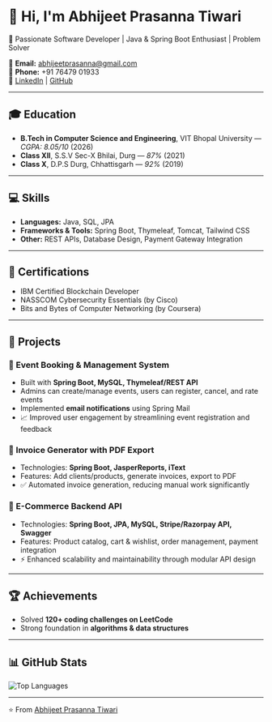 # 👋 Hi, I'm Abhijeet Prasanna Tiwari

🚀 Passionate Software Developer | Java & Spring Boot Enthusiast | Problem Solver  

📧 **Email:** abhijeetprasanna@gmail.com  
📱 **Phone:** +91 76479 01933  
🔗 [LinkedIn](https://linkedin.com/in/abhijeet-prasanna-tiwari) | [GitHub](https://github.com/AbhijeetPrasanna)

---

## 🎓 Education
- **B.Tech in Computer Science and Engineering**, VIT Bhopal University — *CGPA: 8.05/10* (2026)  
- **Class XII**, S.S.V Sec-X Bhilai, Durg — *87%* (2021)  
- **Class X**, D.P.S Durg, Chhattisgarh — *92%* (2019)  

---

## 💻 Skills
- **Languages:** Java, SQL, JPA  
- **Frameworks & Tools:** Spring Boot, Thymeleaf, Tomcat, Tailwind CSS  
- **Other:** REST APIs, Database Design, Payment Gateway Integration  

---

## 📜 Certifications
- IBM Certified Blockchain Developer  
- NASSCOM Cybersecurity Essentials (by Cisco)  
- Bits and Bytes of Computer Networking (by Coursera)  

---

## 🚀 Projects

### 📅 Event Booking & Management System
- Built with **Spring Boot, MySQL, Thymeleaf/REST API**  
- Admins can create/manage events, users can register, cancel, and rate events  
- Implemented **email notifications** using Spring Mail  
- 📈 Improved user engagement by streamlining event registration and feedback  

### 🧾 Invoice Generator with PDF Export
- Technologies: **Spring Boot, JasperReports, iText**  
- Features: Add clients/products, generate invoices, export to PDF  
- ✅ Automated invoice generation, reducing manual work significantly  

### 🛒 E-Commerce Backend API
- Technologies: **Spring Boot, JPA, MySQL, Stripe/Razorpay API, Swagger**  
- Features: Product catalog, cart & wishlist, order management, payment integration  
- ⚡ Enhanced scalability and maintainability through modular API design  

---

## 🏆 Achievements
- Solved **120+ coding challenges on LeetCode**  
- Strong foundation in **algorithms & data structures**  

---

## 📊 GitHub Stats


![Top Languages](https://github-readme-stats.vercel.app/api/top-langs/?username=AbhijeetPrasanna&layout=compact&theme=radical)  

---

⭐️ From [Abhijeet Prasanna Tiwari](https://github.com/AbhijeetPrasanna)  


<!--
**AbhijeetPrasanna/AbhijeetPrasanna** is a ✨ _special_ ✨ repository because its `README.md` (this file) appears on your GitHub profile.

Here are some ideas to get you started:

- 🔭 I’m currently working on ...
- 🌱 I’m currently learning ...
- 👯 I’m looking to collaborate on ...
- 🤔 I’m looking for help with ...
- 💬 Ask me about ...
- 📫 How to reach me: ...
- 😄 Pronouns: ...
- ⚡ Fun fact: ...
-->

